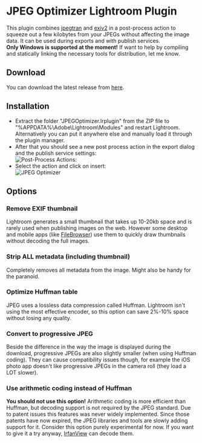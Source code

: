 # JPEG Optimizer Lightroom Plugin
This plugin combines [jpegtran](http://www.ijg.org/) and [exiv2](http://www.exiv2.org/) in a post-process action to squeeze out a few kilobytes from your JPEGs without affecting the image data. It can be used during exports and with publish services.  
__Only Windows is supported at the moment!__ If want to help by compiling and statically linking the necessary tools for distribution, let me know.

## Download
You can download the latest release from [here](http://gralsburg.org/JPEGOptimizer/JPEGOptimizer-1.0.0.1.zip).

## Installation
* Extract the folder "JPEGOptimizer.lrplugin" from the ZIP file to "%APPDATA%\Adobe\Lightroom\Modules" and restart Lightroom. Alternatively you can put it anywhere else and manually load it through the plugin manager.
* After that you should see a new post process action in the export dialog and the publish service settings:  
  ![Post-Process Actions:](http://gralsburg.org/JPEGOptimizer/ftjo-ss-ppa.png)
* Select the action and click on insert:  
  ![JPEG Optimizer](http://gralsburg.org/JPEGOptimizer/ftjo-ss-jpo.png)


## Options

### Remove EXIF thumbnail
Lightroom generates a small thumbnail that takes up 10-20kb space and is rarely used when publishing images on the web. However some desktop and mobile apps (like [FileBrowser](http://www.stratospherix.com/products/filebrowser/)) use them to quickly draw thumbnails without decoding the full images.

### Strip ALL metadata (including thumbnail)
Completely removes all metadata from the image. Might also be handy for the paranoid.

### Optimize Huffman table
JPEG uses a lossless data compression called Huffman. Lightroom isn't using the most effective encoder, so this option can save 2%-10% space without losing any quality.

### Convert to progressive JPEG
Beside the difference in the way the image is displayed during the download, progressive JPEGs are also slightly smaller (when using Huffman coding). They can cause compatibility issues though, for example the iOS photo app doesn't like progressive JPEGs in the camera roll (they load a LOT slower).

### Use arithmetic coding instead of Huffman
__You should not use this option!__ Arithmetic coding is more efficient than Huffman, but decoding support is not required by the JPEG standard. Due to patent issues this features was never widely implemented. Since those patents have now expired, the JPEG libraries and tools are slowly adding support for it. Consider this option purely experimental for now. If you want to give it a try anyway, [IrfanView](http://www.irfanview.com/) can decode them.
